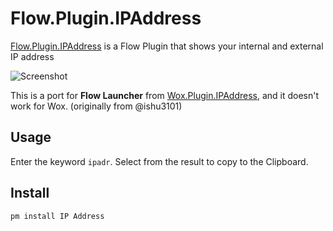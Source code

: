 # Flow.Plugin.IPAddress
[Flow.Plugin.IPAddress](http://www.getwox.com/plugin/43) is a Flow Plugin that shows your internal and external IP address

![Screenshot](screenshot.png)

This is a port for **Flow Launcher** from [Wox.Plugin.IPAddress](https://github.com/ishu3101/Wox.Plugin.IPAddress), and it doesn't work for Wox. (originally from @ishu3101)

## Usage

Enter the keyword `ipadr`. Select from the result to copy to the Clipboard.

## Install

```bash
pm install IP Address
```
